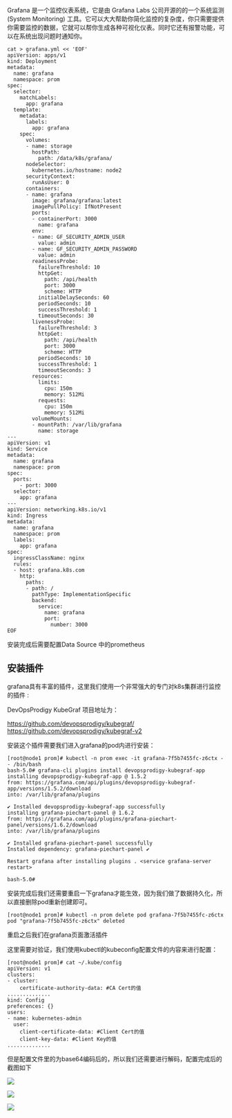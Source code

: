 Grafana 是一个监控仪表系统，它是由 Grafana Labs 公司开源的的一个系统监测 (System Monitoring) 工具。它可以大大帮助你简化监控的复杂度，你只需要提供你需要监控的数据，它就可以帮你生成各种可视化仪表。同时它还有报警功能，可以在系统出现问题时通知你。

```
cat > grafana.yml << 'EOF'
apiVersion: apps/v1
kind: Deployment
metadata:
  name: grafana
  namespace: prom
spec:
  selector:
    matchLabels:
      app: grafana
  template:
    metadata:
      labels:
        app: grafana
    spec:
      volumes:
      - name: storage
        hostPath:
          path: /data/k8s/grafana/
      nodeSelector:
        kubernetes.io/hostname: node2
      securityContext:
        runAsUser: 0
      containers:
      - name: grafana
        image: grafana/grafana:latest
        imagePullPolicy: IfNotPresent
        ports:
        - containerPort: 3000
          name: grafana
        env:
        - name: GF_SECURITY_ADMIN_USER
          value: admin
        - name: GF_SECURITY_ADMIN_PASSWORD
          value: admin
        readinessProbe:
          failureThreshold: 10
          httpGet:
            path: /api/health
            port: 3000
            scheme: HTTP
          initialDelaySeconds: 60
          periodSeconds: 10
          successThreshold: 1
          timeoutSeconds: 30
        livenessProbe:
          failureThreshold: 3
          httpGet:
            path: /api/health
            port: 3000
            scheme: HTTP
          periodSeconds: 10
          successThreshold: 1
          timeoutSeconds: 3
        resources:
          limits:
            cpu: 150m
            memory: 512Mi
          requests:
            cpu: 150m
            memory: 512Mi
        volumeMounts:
        - mountPath: /var/lib/grafana
          name: storage
---
apiVersion: v1
kind: Service
metadata:
  name: grafana
  namespace: prom
spec:
  ports:
    - port: 3000
  selector:
    app: grafana
---
apiVersion: networking.k8s.io/v1
kind: Ingress
metadata:
  name: grafana
  namespace: prom
  labels:
    app: grafana
spec:
  ingressClassName: nginx
  rules:
  - host: grafana.k8s.com
    http:
      paths:
      - path: /
        pathType: ImplementationSpecific
        backend:
          service:
            name: grafana
            port:
              number: 3000
EOF
```

安装完成后需要配置Data Source 中的prometheus


## 安装插件

grafana具有丰富的插件，这里我们使用一个非常强大的专门对k8s集群进行监控的插件 :

DevOpsProdigy KubeGraf 项目地址为：

https://github.com/devopsprodigy/kubegraf/  
https://github.com/devopsprodigy/kubegraf-v2

安装这个插件需要我们进入grafana的pod内进行安装：

```
[root@node1 prom]# kubectl -n prom exec -it grafana-7f5b7455fc-z6ctx -- /bin/bash  
bash-5.0# grafana-cli plugins install devopsprodigy-kubegraf-app  
installing devopsprodigy-kubegraf-app @ 1.5.2  
from: https://grafana.com/api/plugins/devopsprodigy-kubegraf-app/versions/1.5.2/download  
into: /var/lib/grafana/plugins  
​  
✔ Installed devopsprodigy-kubegraf-app successfully   
installing grafana-piechart-panel @ 1.6.2  
from: https://grafana.com/api/plugins/grafana-piechart-panel/versions/1.6.2/download  
into: /var/lib/grafana/plugins  
​  
✔ Installed grafana-piechart-panel successfully   
Installed dependency: grafana-piechart-panel ✔  
​  
Restart grafana after installing plugins . <service grafana-server restart>  
​  
bash-5.0# 
```

安装完成后我们还需要重启一下grafana才能生效，因为我们做了数据持久化，所以直接删除pod重新创建即可。

```
[root@node1 prom]# kubectl -n prom delete pod grafana-7f5b7455fc-z6ctx   
pod "grafana-7f5b7455fc-z6ctx" deleted
```

重启之后我们在grafana页面激活插件

这里需要对验证，我们使用kubectl的kubeconfig配置文件的内容来进行配置：

```
[root@node1 prom]# cat ~/.kube/config   
apiVersion: v1  
clusters:  
- cluster:  
    certificate-authority-data: #CA Cert的值  
..............  
kind: Config  
preferences: {}  
users:  
- name: kubernetes-admin  
  user:  
    client-certificate-data: #Client Cert的值  
    client-key-data: #Client Key的值  
..............
```

但是配置文件里的为base64编码后的，所以我们还需要进行解码，配置完成后的截图如下

![](attachments/Pasted%20image%2020240922141417.png)

![](attachments/Pasted%20image%2020240922141440.png)

![](attachments/Pasted%20image%2020240922141455.png)


